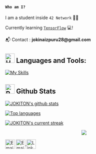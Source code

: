 #### __`Who am I?`__

I am a student inside `42 Network` 🙋‍♂️

Currently learning [`TensorFlow`](https://github.com/JOKITON/TensorFlow) 💻!

  📬 Contact : __jokinaizpuru28@gmail.com__

## <img src="https://raw.githubusercontent.com/Tarikul-Islam-Anik/Animated-Fluent-Emojis/master/Emojis/Objects/Hammer%20and%20Wrench.png" alt="Hammer and Wrench" width="30" height="30" /> **Languages and Tools:**  
[![My Skills](https://skillicons.dev/icons?i=c,cpp,bash,github,vscode,linux,nginx,py,postgres,django,js,vite,git&perline=13)](#)

## <img src="https://raw.githubusercontent.com/Tarikul-Islam-Anik/Animated-Fluent-Emojis/master/Emojis/Travel%20and%20places/Rocket.png" alt="Rocket" width="30" height="30" /> Github Stats 

 [![JOKITON's github stats](https://bad-apple-github-readme.vercel.app/api?username=JOKITON&show_icons=true&count_private=true&line_height=20&icon_color=00b3ff&theme=blue-green&title_color=00b3ff)](#)
 
 [![Top languages](https://github-readme-mwendwa.vercel.app/api/top-langs/?username=JOKITON&layout=compact&count_private=true&theme=blue-green&title_color=00b3ff)](#)

[![JOKITON's current streak](https://streak-stats.demolab.com/?user=JOKITON&count_private=true&theme=blue-green&title_color=00b3ff)](#)

<p align="center">
     <img src="https://capsule-render.vercel.app/api?type=waving&color=gradient&height=100&section=footer"/>

<a href="https://jokiton.github.io/" title="Portfolio"><img alt="Email"  src="https://img.shields.io/badge/website-f59042?style=for-the-badge&logo=About.me&logoColor=white" height="30" align="center"/></a> <a href="mailto:business.jokiton@gmail.com" title="Email"><img alt="Email" src="https://img.shields.io/badge/Gmail-D14836?style=for-the-badge&logo=gmail&logoColor=white" height="30" align="center"/> <a href="https://www.linkedin.com/in/jokin-aizpuru-40b50b203/"><img  alt="LinkedIn" title="LinkedIn" src="https://img.shields.io/static/v1?message=LinkedIn&logo=linkedin&label=&color=0077B5&logoColor=white&labelColor=&style=for-the-badge" height="30" align="center" /></a>
